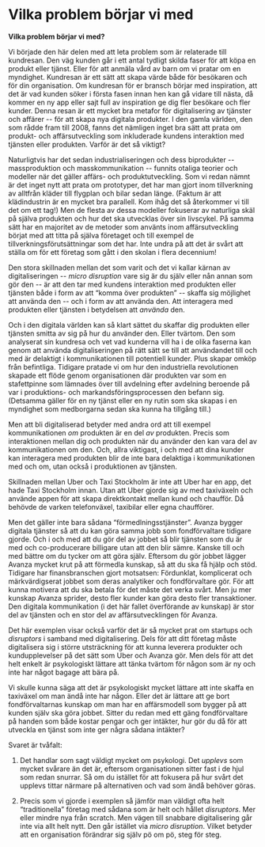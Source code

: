 # Vilka problem börjar vi med

**Vilka problem börjar vi med?**

Vi började den här delen med att leta problem som är relaterade till kundresan. Den väg kunden går i ett antal tydligt skilda faser för att köpa en produkt eller tjänst. Eller för att anmäla vård av barn om vi pratar om en myndighet. Kundresan är ett sätt att skapa värde både för besökaren och för din organisation. Om kundresan för er bransch börjar med inspiration, att det är vad kunden söker i första fasen innan hen kan gå vidare till nästa, då kommer en ny app eller sajt full av inspiration ge dig fler besökare och fler kunder. Denna resan är ett mycket bra metafor för digitalisering av tjänster och affärer -- för att skapa nya digitala produkter. I den gamla världen, den som rådde fram till 2008, fanns det nämligen inget bra sätt att prata om produkt- och affärsutveckling som inkluderade kundens interaktion med tjänsten eller produkten. Varför är det så viktigt?

Naturligtvis har det sedan industrialiseringen och dess biprodukter -- massproduktion och masskommunikation -- funnits otaliga teorier och modeller när det gäller affärs- och produktutveckling. Som vi redan nämnt är det inget nytt att prata om prototyper, det har man gjort inom tillverkning av alltfrån kläder till flygplan och bilar sedan länge. \(Faktum är att klädindustrin är en mycket bra parallell. Kom ihåg det så återkommer vi till det om ett tag!\) Men de flesta av dessa modeller fokuserar av naturliga skäl på själva produkten och hur det ska utvecklas över sin livscykel. På samma sätt har en majoritet av de metoder som använts inom affärsutveckling börjat med att titta på själva företaget och till exempel de tillverkningsförutsättningar som det har. Inte undra på att det är svårt att ställa om för ett företag som gått i den skolan i flera decennium!

Den stora skillnaden mellan det som varit och det vi kallar kärnan av digitaliseringen -- _micro disruption_ vare sig är du själv eller nån annan som gör den -- är att den tar med kundens interaktion med produkten eller tjänsten både i form av att “komma över produkten” -- skaffa sig möjlighet att använda den -- och i form av att använda den. Att interagera med produkten eller tjänsten i betydelsen att _använda_ den.

Och i den digitala världen kan så klart sättet du skaffar dig produkten eller tjänsten smitta av sig på hur du använder den. Eller tvärtom. Den som analyserat sin kundresa och vet vad kunderna vill ha i de olika faserna kan genom att använda digitaliseringen på rätt sätt se till att användandet till och med är delaktigt i kommunikationen till potentiell kunder. Plus skapar omköp från befintliga. Tidigare pratade vi om hur den industriella revolutionen skapade ett flöde genom organisationen där produkten var som en stafettpinne som lämnades över till avdelning efter avdelning beroende på var i produktions- och markandsföringsprocessen den befann sig. \(Detsamma gäller för en ny tjänst eller en ny rutin som ska skapas i en myndighet som medborgarna sedan ska kunna ha tillgång till.\)

Men att bli digitaliserad betyder med andra ord att till exempel kommunikationen _om_ produkten är en del _av_ produkten. Precis som interaktionen mellan dig och produkten när du använder den kan vara del av kommunikationen om den. Och, allra viktigast, i och med att dina kunder kan interagera med produkten blir de inte bara delaktiga i kommunikationen med och om, utan också i produktionen av tjänsten.

Skillnaden mellan Uber och Taxi Stockholm är inte att Uber har en app, det hade Taxi Stockholm innan. Utan att Uber gjorde sig av med taxiväxeln och använde appen för att skapa direktkontakt mellan kund och chaufför. Då behövde de varken telefonväxel, taxibilar eller egna chaufförer.

Men det gäller inte bara sådana “förmedlningsstjänster”. Avanza bygger digitala tjänster så att du kan göra samma jobb som fondförvaltare tidigare gjorde. Och i och med att du gör del av jobbet så blir tjänsten som du är med och co-producerare billigare utan att den blir sämre. Kanske till och med bättre om du tycker om att göra själv. Eftersom du gör jobbet lägger Avanza mycket krut på att förmedla kunskap, så att du ska få hjälp och stöd. Tidigare har finansbranschen gjort motsatsen: Fördunklat, komplicerat och märkvärdigserat jobbet som deras analytiker och fondförvaltare gör. För att kunna motivera att du ska betala för det måste det verka svårt. Men ju mer kunskap Avanza sprider, desto fler kunder kan göra desto fler transaktioner. Den digitala kommunikation \(i det här fallet överförande av kunskap\) är stor del av tjänsten och en stor del av affärsutvecklingen för Avanza.

Det här exemplen visar också varför det är så mycket prat om startups och _disruptors_ i samband med digitalisering. Dels för att ditt företag måste digitalisera sig i större utsträckning för att kunna leverera produkter och kundupplevelser på det sätt som Uber och Avanza gör. Men dels för att det helt enkelt är psykologiskt lättare att tänka tvärtom för någon som är ny och inte har något bagage att bära på.

Vi skulle kunna säga att det är psykologiskt mycket lättare att inte skaffa en taxiväxel om man ändå inte har någon. Eller det är lättare att ge bort fondförvaltarnas kunskap om man har en affärsmodell som bygger på att kunden själv ska göra jobbet. Sitter du redan med ett gäng fondförvaltare på handen som både kostar pengar och ger intäkter, hur gör du då för att utveckla en tjänst som inte ger några sådana intäkter?

Svaret är tvåfalt:

1. Det handlar som sagt väldigt mycket om psykologi. Det _upplevs_ som mycket svårare än det är, eftersom organisationen sitter fast i de hjul som redan snurrar. Så om du istället för att fokusera på hur svårt det upplevs tittar närmare på alternativen och vad som ändå behöver göras.

2. Precis som vi gjorde i exemplen så jämför man väldigt ofta helt “traditionella” företag med sådana som är helt och hållet _disruptors_. Mer eller mindre nya från scratch. Men vägen till snabbare digitalisering går inte via allt helt nytt. Den går istället via _micro disruption_. Vilket betyder att en organisation förändrar sig själv pö om pö, steg för steg.

